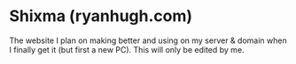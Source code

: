 # Shixma (ryanhugh.com)
The website I plan on making better and using on my server & domain when I finally get it (but first a new PC).
This will only be edited by me.


